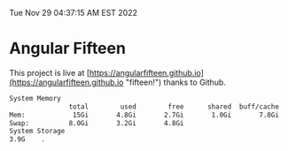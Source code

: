 Tue Nov 29 04:37:15 AM EST 2022

# Angular Fifteen


This project is live at [https://angularfifteen.github.io](https://angularfifteen.github.io "fifteen!") thanks to Github.

```bash
System Memory
               total        used        free      shared  buff/cache   available
Mem:            15Gi       4.8Gi       2.7Gi       1.0Gi       7.8Gi       9.1Gi
Swap:          8.0Gi       3.2Gi       4.8Gi
System Storage
3.9G	.
```
```bash
